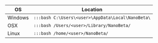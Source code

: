 | **OS**  | **Location** |
|---------|--------------|
| Windows | `:::bash C:\Users\<user>\AppData\Local\NanoBeta\` |
| OSX     | `:::bash /Users/<user>/Library/NanoBeta/ ` |
| Linux   | `:::bash /home/<user>/NanoBeta/ ` |
